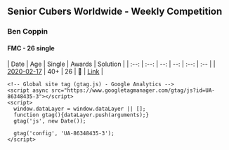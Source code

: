 ## Senior Cubers Worldwide - Weekly Competition
### Ben Coppin

#### FMC - 26 single

| Date | Age | Single | Awards | Solution |
| :--: | :--: | --: | --: | :--: | :-- |
| [2020-02-17](../fmc/2020-02-17.md) | 40+ | 26 | 🥈 | [Link](https://www.facebook.com/groups/1604105099735401/permalink/2138923996253506/) |


    <!-- Global site tag (gtag.js) - Google Analytics -->
    <script async src="https://www.googletagmanager.com/gtag/js?id=UA-86348435-3"></script>
    <script>
      window.dataLayer = window.dataLayer || [];
      function gtag(){dataLayer.push(arguments);}
      gtag('js', new Date());

      gtag('config', 'UA-86348435-3');
    </script>